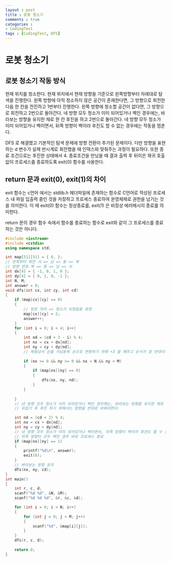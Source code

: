 ```yaml
---
layout : post
title : 로봇 청소기
comments : true
categories : 
- CodingTest
tags : [CodingTest, DFS]
---
```

# 로봇 청소기

## 로봇 청소기 작동 방식

현재 위치를 청소한다.
현재 위치에서 현재 방향을 기준으로 왼쪽방향부터 차례대로 탐색을 진행한다.
왼쪽 방향에 아직 청소하지 않은 공간이 존재한다면, 그 방향으로 회전한 다음 한 칸을 전진하고 1번부터 진행한다.
왼쪽 방향에 청소할 공간이 없다면, 그 방향으로 회전하고 2번으로 돌아간다.
네 방향 모두 청소가 이미 되어있거나 벽인 경우에는, 바라보는 방향을 유지한 채로 한 칸 후진을 하고 2번으로 돌아간다.
네 방향 모두 청소가 이미 되어있거나 벽이면서, 뒤쪽 방향이 벽이라 후진도 할 수 없는 경우에는 작동을 멈춘다.


DFS 로 해결했고 기본적인 탐색 문제에 방향 전환이 추가된 문제이다.
다만 방향을 표현하는 d 변수가 실제 반시계로 회전했을 때 인덱스와 맞춰주는 과정이 필요하다.
또한 종료 조건으로는 후진한 상태에서 4. 종료조건을 만났을 때 결과 출력 후 뒤이은 재귀 호출 잆이 프로세스를 종료하도록 exit(0) 함수를 사용한다.

## return 문과 exit(0), exit(1)의 차이
exit 함수는 c언어 에서는 stdlib.h 헤더파일에 존재하는 함수로 C언어로 작성된 프로세스 내 파일 입출력 중인 것을 저장하고 프로세스 종료하여 운영체제로 권한을 넘기는 것을 의미한다.
이 때 exit(0) 함수는 정상종료를, exit(1) 은 비정상 에러메시지 종료를 의미한다.

return 문의 경우 함수 속에서 함수를 종료하는 함수로 exit와 같이 그 프로세스를 종료하는 것은 아니다.

```cpp
#include <iostream>
#include <cstdio>
using namespace std;

int map[51][51] = { 0, };
// 왼쪽부터 회전 서 => 남 => 동 => 북
// 방향 번호 북 => 동 => 남 => 서
int dx[4] = { -1, 0, 1, 0 };
int dy[4] = { 0, 1, 0, -1 };
int N, M;
int answer = 0;
void dfs(int cx, int cy, int cd)
{
    if (map[cx][cy] == 0)
    {
        // 방문 처리 => 청소가 되었음을 표현
        map[cx][cy] = 2;
        answer++;
    }
    for (int i = 0; i < 4; i++)
    {
        int nd = (cd + 3 - i) % 4;
        int nx = cx + dx[nd];
        int ny = cy + dy[nd];
        // 북동남서 순을 서남동북 순으로 변환하기 위해 +3 을 해주고 순서가 정 반대이므로 -i 를 하여 뒤집어준다.
        
        if (nx >= 0 && ny >= 0 && nx < N && ny < M)
        {
            if (map[nx][ny] == 0)
            {
                dfs(nx, ny, nd);
            }
        }
        
    }
    // 네 방향 모두 청소가 이미 되어있거나 벽인 경우에는, 바라보는 방향을 유지한 채로 한 칸 후진을 하고 2번으로 돌아간다.
    // 뒤집기 즉 후진 하기 위해서는 방향을 반대로 바꿔야한다.

    int nd = (cd + 2) % 4;
    int nx = cx + dx[nd];
    int ny = cy + dy[nd];
    // 네 방향 모두 청소가 이미 되어있거나 벽이면서, 뒤쪽 방향이 벽이라 후진도 할 수 없는 경우에는 작동을 멈춘다.
    // 뒤쪽 방향이 모두 벽인 경우 바로 프로세스 종료
    if (map[nx][ny] == 1)
    {
        printf("%d\n", answer);
        exit(0);
    }
    // 바라보는 방향 유지
    dfs(nx, ny, cd);
}
int main()
{
    int r, c, d;
    scanf("%d %d", &N, &M);
    scanf("%d %d %d", &r, &c, &d);

    for (int i = 0; i < N; i++)
    {
        for (int j = 0; j < M; j++)
        {
            scanf("%d", &map[i][j]);
        }
    }
    dfs(r, c, d);
    
    return 0;
}

```